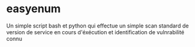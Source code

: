 # easyenum
Un simple script bash et python qui effectue un simple scan standard de version de service en cours  d'éxécution et identification  de vulnrabilité connu 
